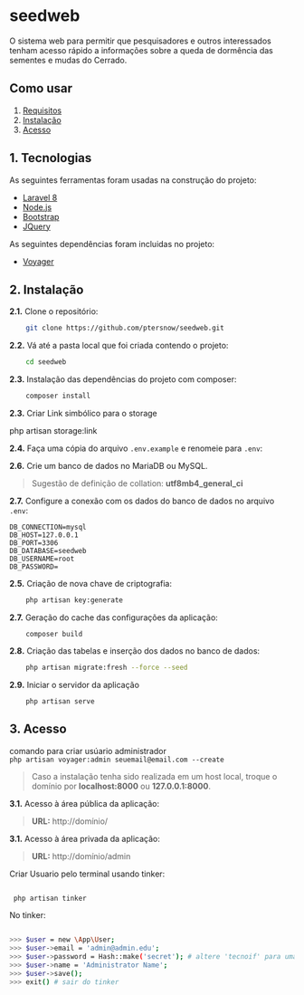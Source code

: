 # seedweb

 O sistema web para  permitir que pesquisadores e outros interessados tenham acesso rápido a informações sobre a queda de dormência das sementes e mudas do Cerrado.
                                                
## Como usar

1. [Requisitos](#1-requisitos)
2. [Instalação](#2-instalação)
3. [Acesso](#3-acesso)

## 1. Tecnologias

As seguintes ferramentas foram usadas na construção do projeto:

- [Laravel 8](https://laravel.com/docs)
- [Node.js](https://nodejs.org/en/)
- [Bootstrap](https://getbootstrap.com/)
- [JQuery](https://jquery.com/)

As seguintes dependências foram incluidas no projeto:
- [Voyager](https://voyager.devdojo.com/)

## 2. Instalação

**2.1.** Clone o repositório:

```bash
    git clone https://github.com/ptersnow/seedweb.git
```

**2.2.** Vá até a pasta local que foi criada contendo o projeto:

```bash
    cd seedweb
```

**2.3.** Instalação das dependências do projeto com composer:
```bash
    composer install
```
**2.3.** Criar Link simbólico para o storage

php artisan storage:link

**2.4.** Faça uma cópia do arquivo `.env.example` e renomeie para `.env`:

**2.6.** Crie um banco de dados no MariaDB ou MySQL.

> Sugestão de definição de collation: **utf8mb4_general_ci**


**2.7.** Configure a conexão com os dados do banco de dados no arquivo `.env`:

    DB_CONNECTION=mysql
    DB_HOST=127.0.0.1
    DB_PORT=3306
    DB_DATABASE=seedweb
    DB_USERNAME=root
    DB_PASSWORD=


**2.5.** Criação de nova chave de criptografia:
```bash    
    php artisan key:generate
```

**2.7.** Geração do cache das configurações da aplicação:
```
    composer build
```

**2.8.** Criação das tabelas e inserção dos dados no banco de dados:

```bash
    php artisan migrate:fresh --force --seed    
```

**2.9.** Iniciar o servidor da aplicação
```
    php artisan serve
```

## 3. Acesso
comando para criar usúario administrador  
```php artisan voyager:admin seuemail@email.com --create```
> Caso a instalação tenha sido realizada em um host local, troque o domínio por **localhost:8000** ou **127.0.0.1:8000**.

**3.1.** Acesso à área pública da aplicação:

> **URL:** http://domínio/


**3.1.** Acesso à área privada da aplicação:

> **URL:** http://domínio/admin <br/> 

Criar Usuario pelo terminal usando tinker:

```bash

 php artisan tinker

```

No tinker: 

```bash

>>> $user = new \App\User;
>>> $user->email = 'admin@admin.edu';
>>> $user->password = Hash::make('secret'); # altere 'tecnoif' para uma senha forte
>>> $user->name = 'Administrator Name';
>>> $user->save();
>>> exit() # sair do tinker

```
